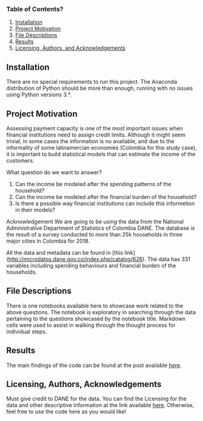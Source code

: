 
### Table of Contents?

1. [Installation](#installation)
2. [Project Motivation](#motivation)
3. [File Descriptions](#files)
4. [Results](#results)
5. [Licensing, Authors, and Acknowledgements](#licensing)

## Installation <a name="installation"></a>

There are no special requirements to run this project. The Anaconda distribution of Python should be more than enough, running with no issues using Python versions 3.*.

## Project Motivation<a name="motivation"></a>

Assessing payment capacity is one of the most important issues when financial institutions need to assign credit limits. Although it might seem trivial, in some cases the information is no available, and due to the informality of some latinamercian economies (Colombia for this study case), it is important to build statistical models that can estimate the income of the customers. 

What question do we want to answer?

1. Can the income be modeled after the spending patterns of the household?
2. Can the income be modeled after the financial burden of the household?
3. Is there a possible way financial institutions can include this informetion in their models?


Acknowledgement
We are going to be using the data from the National Administrative Department of Statistics of Colombia DANE. The database is the result of a survey conducted to more than 25k households in three major cities in Colombia for 2018.

All the data and metadata can be found in [this link] (http://microdatos.dane.gov.co/index.php/catalog/626). The data has 331 variables including spending behaviours and financial burden of the households.


## File Descriptions <a name="files"></a>

There is one notebooks available here to showcase work related to the above questions. The notebook is exploratory in searching through the data pertaining to the questions showcased by the notebook title.  Markdown cells were used to assist in walking through the thought process for individual steps.  

## Results<a name="results"></a>

The main findings of the code can be found at the post available [here](https://mpradam.medium.com/boston-airbnb-to-comment-or-not-to-comment-435e2beb911).

## Licensing, Authors, Acknowledgements<a name="licensing"></a>

Must give credit to DANE for the data.  You can find the Licensing for the data and other descriptive information at the link available [here](http://microdatos.dane.gov.co/index.php/catalog/626).  Otherwise, feel free to use the code here as you would like! 